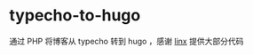 # typecho-to-hugo

通过 PHP 将博客从 typecho 转到 hugo ，感谢 [linx](https://llinx.me/post/typecho%E8%BF%81%E7%A7%BB%E5%88%B0hugo/) 提供大部分代码
